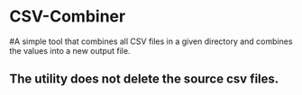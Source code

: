 # CSV-Combiner

 #A simple tool that combines all CSV files in a given directory and combines the values into a new output file. 
  ## The utility does not delete the source csv files.  
